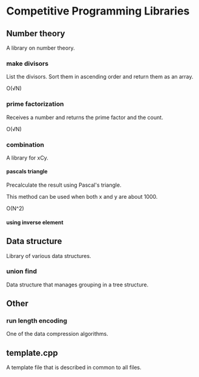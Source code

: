 # Competitive Programming Libraries

## Number theory
A library on number theory.

### make divisors
List the divisors.
Sort them in ascending order and return them as an array.

O(√N)

### prime factorization
Receives a number and returns the prime factor and the count.

O(√N)

### combination
A library for xCy.

#### pascals triangle
Precalculate the result using Pascal's triangle.

This method can be used when both x and y are about 1000.

O(N^2)

#### using inverse element


## Data structure
Library of various data structures.

### union find
Data structure that manages grouping in a tree structure.

## Other

### run length encoding

One of the data compression algorithms.

## template.cpp
A template file that is described in common to all files.